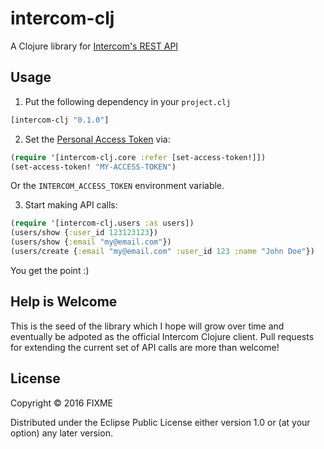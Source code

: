 # intercom-clj

A Clojure library for [Intercom's REST API](https://developers.intercom.com/reference)

## Usage

1) Put the following dependency in your `project.clj`

```clj
[intercom-clj "0.1.0"]
```

2) Set the  [Personal Access Token](https://developers.intercom.com/reference#section-using-personal-access-tokens) via:

```clj
(require '[intercom-clj.core :refer [set-access-token!]])
(set-access-token! "MY-ACCESS-TOKEN")
```
Or the `INTERCOM_ACCESS_TOKEN` environment variable.

3) Start making API calls:
```clj
(require '[intercom-clj.users :as users])
(users/show {:user_id 123123123})
(users/show {:email "my@email.com"})
(users/create {:email "my@email.com" :user_id 123 :name "John Doe"})
```

You get the point :)

## Help is Welcome

This is the seed of the library which I hope will grow over time and eventually be adpoted as the official Intercom Clojure client.
Pull requests for extending the current set of API calls are more than welcome!

## License

Copyright © 2016 FIXME

Distributed under the Eclipse Public License either version 1.0 or (at
your option) any later version.
